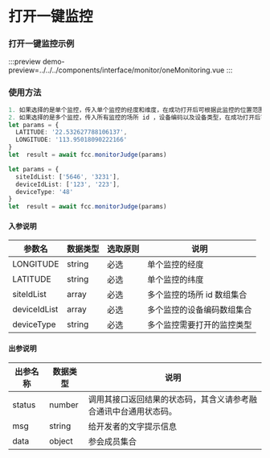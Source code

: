 # 打开一键监控
### 打开一键监控示例

:::preview
demo-preview=../../../components/interface/monitor/oneMonitoring.vue
:::

### 使用方法
```typescript
1. 如果选择的是单个监控，传入单个监控的经度和维度，在成功打开后可根据此监控的位置范围查找附近监控并选择打开。
2. 如果选择的是多个监控，传入所有监控的场所 id ，设备编码以及设备类型，在成功打开后可选择性的打开部分监控。
let params = {
  LATITUDE: '22.532627788106137',
  LONGITUDE: '113.95018090222166'
}
let  result = await fcc.monitorJudge(params)

let params = {
  siteIdList: ['5646', '3231'],
  deviceIdList: ['123', '223'],
  deviceType: '48'
}
let  result = await fcc.monitorJudge(params)
```
<!-- **入参说明** -->
#### 入参说明

| **参数名** | **数据类型** | **选取原则** |**说明** |
| ---------- | ------------ | ------------ | ------------------ |
| LONGITUDE      | string       | 必选         | 单个监控的经度|
| LATITUDE      | string       | 必选         | 单个监控的纬度|
| siteIdList      | array       | 必选         | 多个监控的场所 id 数组集合|
| deviceIdList      | array       | 必选         | 多个监控的设备编码数组集合|
| deviceType      | string       | 必选         | 多个监控需要打开的监控类型|

#### 出参说明

| **出参名称** | **数据类型** | **说明**                         |
| -------- | -------- | ------------------------------ |
| status   | number   | 调用其接口返回结果的状态码，其含义请参考融合通讯中台通用状态码。&nbsp; |
| msg      | string   | 给开发者的文字提示信息                    |
| data     | object   | 参会成员集合                    |

<!-- 代码 -->

<!-- ::: code-group

```sh [pnpm]
#查询pnpm版本
pnpm -v
```

```sh [yarn]
#查询yarn版本
yarn -v
```

::: -->
